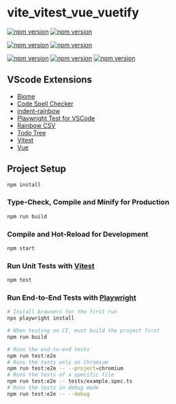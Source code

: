 # vite_vitest_vue_vuetify

[![npm version](https://img.shields.io/badge/node-24.0.2-green)](https://nodejs.jp/)
[![npm version](https://img.shields.io/badge/npm-11.4.0-green)](https://www.npmjs.com/)

[![npm version](https://img.shields.io/badge/vite-7.0.5-green)](https://www.npmjs.com/package/vite)
[![npm version](https://img.shields.io/badge/vitest-3.2.4-green)](https://www.npmjs.com/package/vitest)

[![npm version](https://img.shields.io/badge/typescript-5.8.3-green)](https://www.npmjs.com/package/typescript)
[![npm version](https://img.shields.io/badge/vue-3.5.17-green)](https://www.npmjs.com/package/vue)
[![npm version](https://img.shields.io/badge/vuetify-3.9.2-green)](https://www.npmjs.com/package/vuetify)

## VScode Extensions

- [Biome](https://marketplace.visualstudio.com/items?itemName=biomejs.biome)
- [Code Spell Checker](https://marketplace.visualstudio.com/items?itemName=streetsidesoftware.code-spell-checker)
- [indent-rainbow](https://marketplace.visualstudio.com/items?itemName=oderwat.indent-rainbow)
- [Playwright Test for VSCode](https://marketplace.visualstudio.com/items?itemName=ms-playwright.playwright)
- [Rainbow CSV](https://marketplace.visualstudio.com/items?itemName=mechatroner.rainbow-csv)
- [Todo Tree](https://marketplace.visualstudio.com/items?itemName=Gruntfuggly.todo-tree)
- [Vitest](https://marketplace.visualstudio.com/items?itemName=vitest.explorer)
- [Vue](https://marketplace.visualstudio.com/items?itemName=Vue.volar)

## Project Setup

```sh
npm install
```

### Type-Check, Compile and Minify for Production

```sh
npm run build
```

### Compile and Hot-Reload for Development

```sh
npm start
```

### Run Unit Tests with [Vitest](https://vitest.dev/)

```sh
npm test
```

### Run End-to-End Tests with [Playwright](https://playwright.dev)

```sh
# Install browsers for the first run
npx playwright install

# When testing on CI, must build the project first
npm run build

# Runs the end-to-end tests
npm run test:e2e
# Runs the tests only on Chromium
npm run test:e2e -- --project=chromium
# Runs the tests of a specific file
npm run test:e2e -- tests/example.spec.ts
# Runs the tests in debug mode
npm run test:e2e -- --debug
```
